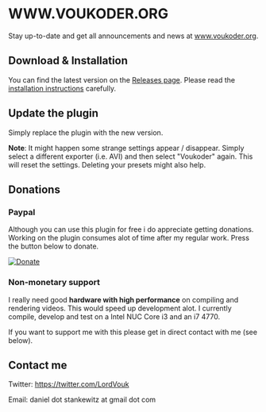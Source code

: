 # WWW.VOUKODER.ORG
Stay up-to-date and get all announcements and news at www.voukoder.org.

## Download & Installation
You can find the latest version on the [Releases page](https://github.com/Vouk/voukoder/releases). Please read the [installation instructions](https://github.com/Vouk/voukoder/wiki/Installation) carefully.

## Update the plugin
Simply replace the plugin with the new version.

**Note**: It might happen some strange settings appear / disappear. Simply select a different exporter (i.e. AVI) and then select "Voukoder" again. This will reset the settings. Deleting your presets might also help.

## Donations
### Paypal
Although you can use this plugin for free i do appreciate getting donations. Working on the plugin consumes alot of time after my regular work. Press the button below to donate.

[![Donate](https://www.paypalobjects.com/en_US/i/btn/btn_donate_LG.gif)](https://www.paypal.me/voukoder)

### Non-monetary support
I really need good **hardware with high performance** on compiling and rendering videos. This would speed up development alot. I currently compile, develop and test on a Intel NUC Core i3 and an i7 4770. 

If you want to support me with this please get in direct contact with me (see below).

## Contact me ##
Twitter: https://twitter.com/LordVouk

Email: daniel dot stankewitz at gmail dot com
